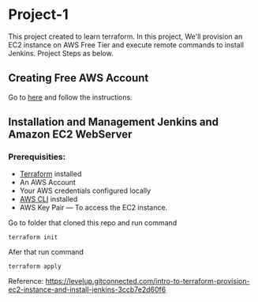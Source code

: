 # Project-1

This project created to learn terraform. In this project, We'll provision an EC2 instance on AWS Free Tier and execute remote commands to install Jenkins. Project Steps as below. 

## Creating Free AWS Account

Go to [here](aws.amazon.com/free) and follow the instructions. 
 
## Installation and Management Jenkins and Amazon EC2 WebServer 

### Prerequisities:

- [Terraform](https://www.terraform.io/) installed
- An AWS Account
- Your AWS credentials configured locally
- [AWS CLI](https://aws.amazon.com/tr/cli/) installed
- AWS Key Pair — To access the EC2 instance. 

Go to folder that cloned this repo and run command  
```
terraform init
```

Afer that run command 
```
terraform apply 
```

Reference: https://levelup.gitconnected.com/intro-to-terraform-provision-ec2-instance-and-install-jenkins-3ccb7e2d60f6 
